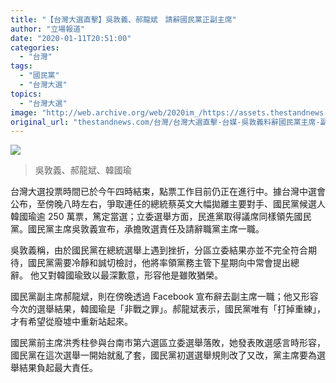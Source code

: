 ```yaml
---
title: "【台灣大選直擊】吳敦義、郝龍斌　請辭國民黨正副主席"
author: "立場報道"
date: "2020-01-11T20:51:00"
categories:
  - "台灣"
tags:
  - "國民黨"
  - "台灣大選"
topics:
  - "台灣大選"
image: "http://web.archive.org/web/2020im_/https://assets.thestandnews.com/media/photos/tw-11_12lb7_5qRRtu5.png"
original_url: "thestandnews.com/台灣/台灣大選直擊-台媒-吳敦義料辭國民黨主席-副主席郝龍斌請辭"
---
```

![](http://web.archive.org/web/2020im_/https://assets.thestandnews.com/media/photos/tw-11_12lb7_5qRRtu5.png)
> 吳敦義、郝龍斌、韓國瑜

台灣大選投票時間已於今午四時結束，點票工作目前仍正在進行中。據台灣中選會公布，至傍晚八時左右，爭取連任的總統蔡英文大幅拋離主要對手、國民黨候選人韓國瑜逾 250 萬票，篤定當選；立委選舉方面，民進黨取得議席同樣領先國民黨。國民黨主席吳敦義宣布，承擔敗選責任及請辭職黨主席一職。

吳敦義稱，由於國民黨在總統選舉上遇到挫折，分區立委結果亦並不完全符合期待，國民黨需要冷靜和誠切檢討，他將率領黨務主管下星期向中常會提出總辭。 他又對韓國瑜致以最深歉意，形容他是雖敗猶榮。

國民黨副主席郝龍斌，則在傍晚透過 Facebook 宣布辭去副主席一職；他又形容今次的選舉結果，韓國瑜是「非戰之罪」。郝龍斌表示，國民黨唯有「打掉重練」，才有希望從廢墟中重新站起來。

國民黨前主席洪秀柱參與台南市第六選區立委選舉落敗，她發表敗選感言時形容，國民黨在這次選舉一開始就亂了套，國民黨初選選舉規則改了又改，黨主席要為選舉結果負起最大責任。